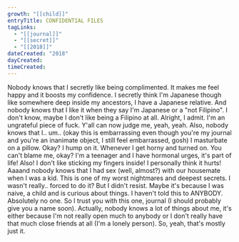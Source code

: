 ```yaml
---
growth: "[[child]]"
entryTitle: CONFIDENTIAL FILES
tagLinks:
  - "[[journal]]"
  - "[[secret]]"
  - "[[2018]]"
dateCreated: "2018"
dayCreated:
timeCreated:
---
```

Nobody knows that I secretly like being complimented. It makes me feel happy and it boosts my confidence. I secretly think I'm Japanese though like somewhere deep inside my ancestors, I have a Japanese relative. And nobody knows that I like it when they say I'm Japanese or a "not Filipino". I don't know, maybe I don't like being a Filipino at all. Alright, I admit. I'm an ungrateful piece of fuck. Y'all can now judge me, yeah, yeah. Also, nobody knows that I.. um.. (okay this is embarrassing even though you're my journal and you're an inanimate object, I still feel embarrassed, gosh) I masturbate on a pillow. Okay? I hump on it. Whenever I get horny and turned on. You can't blame me, okay? I'm a teenager and I have hormonal urges, it's part of life! Also! I don't like sticking my fingers inside! I personally think it hurts! Aaaand nobody knows that I had sex (well, almost?) with our housemate when I was a kid. This is one of my worst nightmares and deepest secrets. I wasn't really.. forced to do it? But I didn't resist. Maybe it's because I was naive, a child and is curious about things. I haven't told this to ANYBODY. Absolutely no one. So I trust you with this one, journal (I should probably give you a name soon). Actually, nobody knows a lot of things about me, it's either because I'm not really open much to anybody or I don't really have that much close friends at all (I'm a lonely person). So, yeah, that's mostly just it.